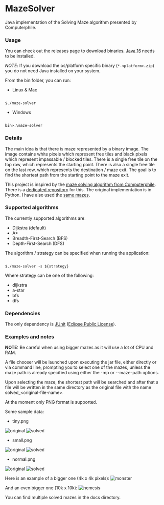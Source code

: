 # MazeSolver

Java implementation of the Solving Maze algorithm presented by Computerphile.

### Usage

You can check out the releases page to download binaries. 
[Java 16](https://adoptopenjdk.net) needs to be installed.

_NOTE_: If you download the os/platform specific binary (`*-<platform>.zip`) you do not need Java installed on your system.

From the bin folder, you can run:

- Linux & Mac

```shell script

$./maze-solver

```

- Windows

```shell script

bin>.\maze-solver

```

### Details

The main idea is that there is maze represented by a binary image.
The image contains white pixels which represent free tiles and black pixels which represent impassable / blocked tiles.
There is a single free tile on the top row, which represents the starting point.
There is also a single free tile on the last row, which represents the destination / maze exit.
The goal is to find the shortest path from the starting point to the maze exit.

This project is inspired by the [maze solving algorithm from Computerphile](https://www.youtube.com/watch?v=rop0W4QDOUI).
There is a [dedicated repository](https://github.com/mikepound/mazesolving) for this. The original implementation is in Python.
I have also used the [same mazes](https://github.com/mikepound/mazesolving/tree/master/examples).

### Supported algorithms

The currently supported algorithms are:
- Dijkstra (default)
- A*
- Breadth-First-Search (BFS)
- Depth-First-Search (DFS)

The algorithm / strategy can be specified when running the application:

```shell script

$./maze-solver -s ${strategy}

```

Where strategy can be one of the following:
- dijkstra
- a-star
- bfs
- dfs

### Dependencies

The only dependency is [JUnit](https://junit.org/junit5/) ([Eclipse Public License](https://github.com/junit-team/junit5/blob/master/LICENSE.md)).

### Examples and notes

__NOTE:__ Be careful when using bigger mazes as it will use a lot of CPU and RAM.

A file chooser will be launched upon executing the jar file, either directly or via command line, prompting you to select one of the mazes, unless the maze path is already specified using either the -mp or --maze-path options.

Upon selecting the maze, the shortest path will be searched and after that a file will be written in the same directory as the original file 
with the name solved_\<original-file-name\>.

At the moment only PNG format is supported.

Some sample data:

- tiny.png

![original](docs/images/original_tiny.png) ![solved](docs/images/solved_tiny.png)

- small.png

![original](docs/images/original_small.png) ![solved](docs/images/solved_small.png)

- normal.png

![original](docs/images/original_normal.png) ![solved](docs/images/solved_normal.png)

Here is an example of a bigger one (4k x 4k pixels):
![monster](docs/images/solved_perfect4k.png)

And an even bigger one (10k x 10k):
![nemesis](docs/images/solved_perfect10k.png)

You can find multiple solved mazes in the docs directory.
